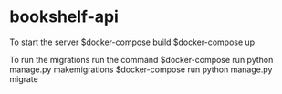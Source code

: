 # bookshelf-api

To start the server
$docker-compose build
$docker-compose up

To run the migrations run the command
$docker-compose run python manage.py makemigrations
$docker-compose run python manage.py migrate
